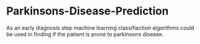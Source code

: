 # Parkinsons-Disease-Prediction
As an early diagnosis step machine learning classifiaction algorithms could be used in finding if the patient is prone to parkinsons disease.
